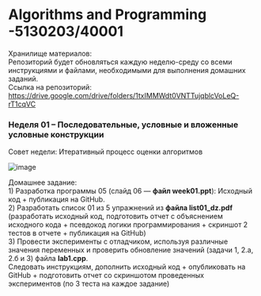 # Algorithms and Programming -5130203/40001  

Хранилище материалов:  
Репозиторий будет обновляться каждую неделю-среду со всеми инструкциями и файлами, необходимыми для выполнения домашних заданий.  
Cсылка на репозиторий:  
https://drive.google.com/drive/folders/1txIMMWdt0VNTTujqblcVoLeQ-rT1cqVC  

### Неделя 01 – Последовательные, условные и вложенные условные конструкции  
  
  Совет недели: Итеративный процесс оценки алгоритмов  
  
  ![image](https://github.com/user-attachments/assets/e17f686e-0182-491e-84b6-c1bd51f1a75d)  

  Домашнее задание:  
    1) Разработка программы 05 (слайд 06 — **файл week01.ppt**): Исходный код + публикация на GitHub.  
    2) Разработать список 01 из 5 упражнений из **файла list01_dz.pdf**  
      (разработать исходный код, подготовить отчет с объяснением исходного кода + псевдокод логики программирования + скриншот 2 тестов в отчете + публикация на GitHub)  
    3) Провести эксперименты с отладчиком, используя различные значения переменных и проверить обновление значений (задачи 1, 2.а, 2.б и 3) файла **lab1.cpp**.  
       Следовать инструкциям, дополнить исходный код + опубликовать на GitHub + подготовить отчет со скриншотом проведенных экспериментов (по 3 теста на каждое задание)
